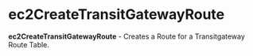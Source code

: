 # ec2CreateTransitGatewayRoute



**ec2CreateTransitGatewayRoute** - Creates a Route for a Transitgateway Route Table.


